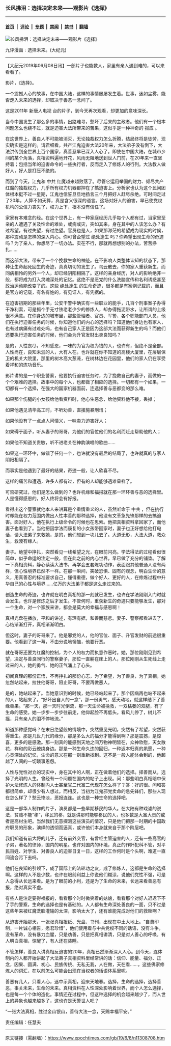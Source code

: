 ### 长风拂泪：选择决定未来——观影片《选择》

---

#### [首页](../../../..?n11308708) &nbsp;|&nbsp; [评论](../../../../../epoch-comment?n11308708) &nbsp;|&nbsp; [专题](../../../../../epoch-special?n11308708) &nbsp;|&nbsp; [禁闻](../../../../../epoch-news?n11308708) &nbsp;|&nbsp; [禁书](../../../../../books?n11308708) &nbsp;|&nbsp; [翻墙](https://github.com/gfw-breaker/nogfw/blob/master/README.md?n11308708)


<div><img alt="长风拂泪：选择决定未来——观影片《选择》" class="attachment-djy_600_400 size-djy_600_400 wp-post-image" src="https://i.epochtimes.com/assets/uploads/2005/03/503295100628-600x400.jpg"/>
<div class="caption">
 <p>
  九评漫画﹕选择未来。(大纪元)
 </p>
</div></div><hr/><div class="post_content" id="artbody" itemprop="articleBody">
 <!-- article content begin -->
 <p>
  【大纪元2019年06月08日讯】一部片子也能救人，家里有亲人遇到难的，可以来看看了。
 </p>
 <p>
  影片，《选择》。
 </p>
 <p>
  一个震撼人心的故事，在中国大陆，这样的事情屡屡发生着。世事，迷如尘雾，能否走入未来的选择，却取决于善恶一念间了。
 </p>
 <p>
  这是2011年
  <ok href="https://www.epochtimes.com/gb/tag/%E6%96%B0%E5%94%90%E4%BA%BA%E7%94%B5%E8%A7%86.html">
   新唐人电视
  </ok>
  台的片子，到今天再次观看，却更加的意味深长。
 </p>
 <p>
  当今中国发生了那么多的事情，出路难寻，愁坏了后来的主政者。他们有一个根本问题怎么也绕不过，就是迫害大法所带来的苦果，这似乎是一种神奇的
  <ok href="https://www.epochtimes.com/gb/tag/%E6%8A%A5%E5%BA%94.html">
   报应
  </ok>
  。
 </p>
 <p>
  在这世界上，善良人不可能被消灭，无论独裁权力怎么折腾，结局终将是徒劳，现实确实是这样的。请君细看，共产江鬼迫害大法20年来，大法弟子没有倒下，大法洪传到全世界上百个国家，真善忍早已深入人心了。即使在中国大陆，在城市乡间的某个角落，真相资料遍地开花，风雨无阻地送到世人门前，在20年来一直坚持着；包括当年的迫害命令的一些执行者，反而走入了修炼人的行列。大法教人做好人，好人是打压不绝的。
 </p>
 <p>
  而到了今天，江鬼和
  <ok href="https://www.epochtimes.com/gb/tag/%E4%B8%AD%E5%85%B1.html">
   中共
  </ok>
  红魔越来越败落了。尽管它运用举国的财力、倾尽共产红魔的独裁权力，几乎所有权力机器都押在了搞迫害上。分析家也认为这个民间团体根本挺不过一星期，江鬼也信誓旦旦地扬言三个月把好人赶尽杀绝。可时间走过了20年，人算不如天算，真是含义很深的语言。这场对好人的迫害，早已使党权机构的公信力丧失了，权力上下，根本没有信任了。
 </p>
 <p>
  家家有本难念的经。在这个世界上，有一种家庭经历几乎每个人都有过，当家里至亲的人遭遇了关及性命的难处，或病或灾，突如其来，身在其中的人该怎么办？有过希望，有过失望，有过绝望。官员也是人，如果那渺茫的希望成为现实的时候，那种震动是怎样的深入内心。你可曾企望过
  <ok href="https://www.epochtimes.com/gb/tag/%E7%BB%9D%E5%A4%84%E9%80%A2%E7%94%9F.html">
   绝处逢生
  </ok>
  吗？你希望出现生命的奇迹吗？为了亲人，你想尽了一切办法。实在不行，那就再想想别的办法，苦苦挣扎……
 </p>
 <p>
  而这部大法，带来了一个个挽救生命的神迹。在不影响人类整体认知的状态下，那种让生命起死回生的奇迹，真真切切的发生了。乌云散去，你的家人重获新生，而同病相怜的另外一个人，却已经阴阳相隔了。这样的亲身经历，对人的影响绝非一般，都将成为打入灵魂深处的记忆。这绝不是恶党的什么洗脑宣传和名利诱惑甚至政治运动能改变了的。这些
  <ok href="https://www.epochtimes.com/gb/tag/%E7%BB%9D%E5%A4%84%E9%80%A2%E7%94%9F.html">
   绝处逢生
  </ok>
  的生命奇迹，很多都是有案例记载的，而且是官方的记载，有名有姓的，有见证人，有凭据的。
 </p>
 <p>
  在迫害初期的那些年里，公安干警中确实有一些职业的能手，几百个刑事案子办得干净利索，可是抓个手无寸铁老老少少的修炼人，却办得拖泥带水，让所谓的上级很不满意。在你身边的城市里，那些管理者、官员、军警、各个职能部门人员，他们在执行迫害任务的时候，你知道他们的内心的选择吗？知道他们身边也有家人，也有过病痛有过难处吗，也有自己家人正是因为这部大法而获得新生的吗？而他们还要执行迫害任务的时候，他们会为升官发财出卖良知吗？
 </p>
 <p>
  是的，人性丧尽，不知感恩，一味的为官为权为钱的人，也许有，但绝不是全部。人性尚在，良知未泯的人，大有人在。也许就在你不知道的高楼大厦里，在层层保卫的机关大院里，那里的树木高大葱茏，在树林边在花园里，他们的家人仍在享受着祥和的炼功音乐。
 </p>
 <p>
  影片讲的是一个职业警察，他要执行迫害任务时，为了挽救自己的妻子，而做的一个个艰难的选择。故事中的每个人，也都做了相应的选择。一切都有一个如果，一切都有一个选择，在强大的国家机器面前，连选择善与恶都变的那么难。
 </p>
 <p>
  如果那个伤腿的小女孩给他看资料时，他心生恶念，给他资料他不接，丢掉；
 </p>
 <p>
  如果他遇见清华高工时，不听劝善，直接施暴刑讯；
 </p>
 <p>
  如果他没有了一点点人间情义，一味卖力迫害好人；
 </p>
 <p>
  如果碍于面子，听从妻子的哥哥，为他们的官位他们的名利而赶走帮助他的人；
 </p>
 <p>
  如果他不知道关贵敏，听不进老关在神韵演唱的歌曲……
 </p>
 <p>
  如果这一环环中，做错了任何一个，也许就没有最后的结局了，也许就真的与家人阴阳相隔了。
 </p>
 <p>
  而事实是他遇到了最好的结果，奇迹一般，让人欣喜不尽。
 </p>
 <p>
  这样的痛苦和遭遇，许多人都有过，但有的人却能够遇难呈祥了。
 </p>
 <p>
  可否研究过，他们是怎么做到的？也许机缘和福报就在那一环环善与恶的选择里。人是懂得感恩的，好人终将会有好报。
 </p>
 <p>
  看得出这个警察就他本人来讲算是个重情重义的人，虽然听命于
  <ok href="https://www.epochtimes.com/gb/tag/%E4%B8%AD%E5%85%B1.html">
   中共
  </ok>
  ，但在执行时却能在权力范围内做出人性本善的那种选择，他没有文革急先锋那样的去搞迫害。面对好人，他在执行上级命令的时候也在思索。他把真相资料拿回家了，而他妻子也看到了。当他把因学法而康复的小女孩带回家时，妻子也正好想给他打电话，请大法弟子来救她，是的，他们想到一块儿去了。大道无形，大法大道，救众生，救渡有缘人。
 </p>
 <p>
  妻子。绝望中挣扎，突然看见一线希望之光，在眼前闪亮。学法得法的过程看似很简单，似乎命运的注定一般，但在此之前的内心世界，早已做了充分的铺垫。了解一下真相资料，静心读读大法书，再学会五套炼功动作，表面跟其他普通人没有两样，但心性境界已然不一样。在那一瞬间，突破恐惧、固有的观念，明白生命的意义，用真善忍的标准要求自己，懂得重德，做个好人、更好的人，在修炼过程中升华自己的心性与境界……亿万的大法弟子都是这么走过来的。
 </p>
 <p>
  创造生命的奇迹，也许就在明白真相的那一刻就已发生，也许在学法刚刚入门时就会发生，也许是修炼之后才发生。不管何时，重获新生的奇迹只要能够发生，那对一个生命，对一个家族来讲，都会是莫大的幸福与感恩啊！
 </p>
 <p>
  真相光盘在播放，平和的讲述，有理有据，和善而慈悲。妻子、警察都看进去了，心结渐渐打开，真相渐渐明白。
 </p>
 <p>
  但这时，妻子的哥哥来了。他是邪党的人，他的官位、面子、升官发财的前途很重要。他看到了这一幕，不由分说地懊恼，他要行恶。
 </p>
 <p>
  就在哥哥还要为红魔的控制，为个人的权力而执意作恶时。她，那位刚刚见到希望，决定与善良同行的警察妻子，那位一直躺在床上的人，那位刚刚从生死线上走过来的人，她的勇气、她的正气涌上了心头。
 </p>
 <p>
  初闻真理的那份正悟，不再挣扎的那份心志，为了希望，为了善良，为了真相，她忽然站起来，拉住他哥哥，阻止哥哥，不要再做恶人。
 </p>
 <p>
  是的，她站起来了。当她意识到的时候，她已经站起来了。那个因病再也站不起来的人，站起来了。“好坏出自人的一念”，那一份勇气，感天动地，就这样结下了善缘善果。“那一天，那一天时光倒流，那一天生命被挽救，一双枯萎的双腿，有了生命的感受。她一步步一步步往前走，他仰起脸不再低头。看风儿停了，树儿不摇，只有亲人的泪不停地流。”
 </p>
 <p>
  知道那种感觉吗？在末日绝望般的情境中，突然重见光明，突然有了希望，突然获得重生。那是几世几代的缘分，那是多么大的福分才能得到啊？那是震撼，是惊喜，更多的是感激。那一刻真的能感到天地之间万物神明皆在，众神欣慰，天女散花，祥和的彩云缭绕身边。那是一种生命久违的回归，一种返本归真的夙愿，一种心灵深处的记忆，生命的意义在那一刻重新找到。这不是一般人能体会到的，他超越了人间的一切琐事恩怨。
 </p>
 <p>
  人性与党性对立的现实中，身在其中的人啊，正在做着他们的选择。择善而从，选择了光明的人生。曾经有一个问题在国内的帖子上出现。问：那些明白真相暗中保护大法修炼人的体制内人士甚至官二代富二代现在怎么样了？答：好的很。问和答都很简单，却很少有人想过。而相反，当初为江鬼邪党卖命的急先锋们，那些人现在怎么样了？愁云惨淡，恶报连连。这也是一种生命的选择吧。
 </p>
 <p>
  这是一部华人制作的片子，演员都是一些早期移民的华人。在大陆有种戏谑的说法，贫贱不能“移”，移民的移，就是讲那时能够移民的人，也多数是大富大贵的或者是高材生吧。当然我们无意探测这些演员的情况，只是他们把那一时期的中国政府职员的形象，演绎的透彻而逼真，或许他们本身就来自于那个阶层吧。
 </p>
 <p>
  我们知道有前大将的儿子，还有前外交官，有曾经主管迫害的人，还有一些高官的子弟，著名的律师，国内的明星。也许对国内的环境，真正的作奸犯科不管，对平民百姓、对学生、对善良人的迫害日复一日，这样的工作何时是个头啊，难道一直同流合污下去吗。
 </p>
 <p>
  他们在良知的引领下，成了国际上的法轮功之友，成了修炼人，这都是生命的选择啊。这样的人不是少数，也许在眼前利益上你说他们糊涂，说他们党性不强，可是人总得从长远来看。是为了眼前的小利，还是为了生命的未来，长远来看善恶有报，绝对真实不虚。
 </p>
 <p>
  有些人是注定要得福报的，看看那个时时微笑着的姑娘，看看那个对好人迟迟下不了手的警察，生命的选择也是有基础的。人人都有生命深处善良的一面，只不过是这些年来被红魔洗脑灌输的太深，影响太大了，还有谁能完成对他们的救赎啊？
 </p>
 <p>
  从迫害开始那天，一张张真相报纸、光盘、书刊，出现在中土大地上。“自费印制，一片诚心相告，愿君珍惜”，他们使用着与中共党权不同的话语，没有斗争，没有革命，没有暴力血腥，只是劝善，只是把真相讲清，只是对人善心的呼唤，有人明白真相，惊醒了，有人还在装睡。
 </p>
 <p>
  不管怎样，善良人讲真相反迫害的20年，真相已然渐渐深入人心。到今天，连体制内的人都开始讲起了大法弟子真相资料里经常讲的话：信仰、能量、福分、正念，因果、圆满、初心、民族传统、无私无我，人在做，天在看……，这些佛家修炼人的词汇，在以前怎么可能会出现在当权者的话语体系里呢。
 </p>
 <p>
  善恶有几人，只看人心，迷中示真相，迎来天地春。选择，生命的选择，选择善恶，事关未来，生命的未来。真相资料在人性深处影响着世界，而个人怎么选择，也是每一个个体的造化。事情还在过程中，但这种选择的机会越来越少了，而人世上的异象也越来越多了，这也许是天警世人吧？
 </p>
 <p>
  “一张大法真相，胜过金山银山，善待大法一念，天赐幸福平安。”
 </p>
 <p>
  责任编辑：任慧夫
 </p>
 <!-- article content end -->
 <div id="below_article_ad">
 </div>
</div>


---

原文链接（需翻墙）：https://www.epochtimes.com/gb/19/6/8/n11308708.htm